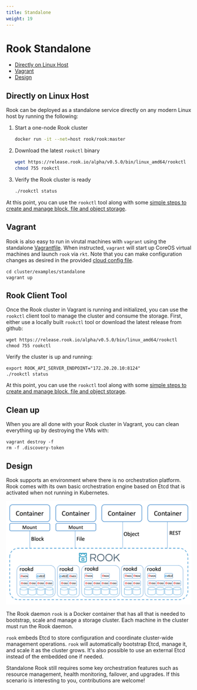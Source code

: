 ```yaml
---
title: Standalone
weight: 19
---
```


# Rook Standalone

- [Directly on Linux Host](#directly-on-linux-host)
- [Vagrant](#vagrant)
- [Design](#design)

## Directly on Linux Host

Rook can be deployed as a standalone service directly on any modern Linux host by running the following:

1. Start a one-node Rook cluster
   ```bash
   docker run -it --net=host rook/rook:master
   ```

2. Download the latest `rookctl` binary
   ```bash
   wget https://release.rook.io/alpha/v0.5.0/bin/linux_amd64/rookctl
   chmod 755 rookctl
   ```

3. Verify the Rook cluster is ready
   ```bash
   ./rookctl status
   ```

At this point, you can use the `rookctl` tool along with some [simple steps to create and manage block, file and object storage](client.md).


## Vagrant

Rook is also easy to run in virutal machines with `vagrant` using the standalone [Vagrantfile](/cluster/examples/standalone/Vagrantfile).  When instructed, `vagrant` will start up CoreOS virtual machines and launch `rook` via `rkt`.  Note that you can make configuration changes as desired in the provided [cloud config file](/cluster/examples/standalone/cloud-config.yml.in).

```
cd cluster/examples/standalone
vagrant up
```

## Rook Client Tool

Once the Rook cluster in Vagrant is running and initialized, you can use the `rookctl` client tool to manage the cluster and consume the storage.  First, either use a locally built `rookctl` tool or download the latest release from github:
```
wget https://release.rook.io/alpha/v0.5.0/bin/linux_amd64/rookctl
chmod 755 rookctl
```

Verify the cluster is up and running:
```
export ROOK_API_SERVER_ENDPOINT="172.20.20.10:8124"
./rookctl status
```

At this point, you can use the `rookctl` tool along with some [simple steps to create and manage block, file and object storage](client.md).

## Clean up

When you are all done with your Rook cluster in Vagrant, you can clean everything up by destroying the VMs with:
```
vagrant destroy -f
rm -f .discovery-token
```

## Design

Rook supports an environment where there is no orchestration platform. Rook comes with its own basic orchestration
engine based on Etcd that is activated when not running in Kubernetes.

![Standalone Rook Architecture](media/standalone.png)

The Rook daemon `rook` is a Docker container that has all that is needed to bootstrap, scale
and manage a storage cluster. Each machine in the cluster must run the Rook daemon.

`rook` embeds Etcd to store configuration and coordinate cluster-wide management operations. `rook` will automatically
bootstrap Etcd, manage it, and scale it as the cluster grows. It's also possible to use an external Etcd instead of the embedded one
if needed.

Standalone Rook still requires some key orchestration features such as resource management, health monitoring, failover, and upgrades.
If this scenario is interesting to you, contributions are welcome!
